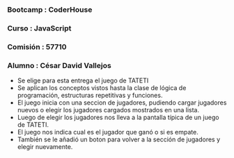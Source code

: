 ### Bootcamp : CoderHouse 
### Curso : JavaScript
### Comisión : 57710
### Alumno : César David Vallejos

- Se elige para esta entrega el juego de TATETI
- Se aplican los conceptos vistos hasta la clase de lógica de programación, estructuras repetitivas y funciones.
- El juego inicia con una seccion de jugadores, pudiendo cargar jugadores nuevos o elegir los jugadores cargados mostrados en una lista.
- Luego de elegir los jugadores nos lleva a la pantalla típica de un juego de TATETI.
- El juego nos indica cual es el jugador que ganó o si es empate.
- También se le añadió un boton para volver a la sección de jugadores y elegir nuevamente.
